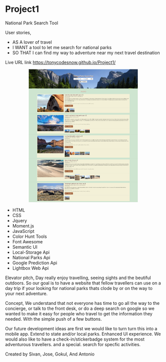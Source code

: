 # Project1
National Park Search Tool

User stories,
* AS A lover of travel
* I WANT a tool to let me search for national parks
* SO THAT I can find my way to adventure near my next travel destination

Live URL link https://tonycodesnow.github.io/Project1/

<p align="center"><img src="./assets/images/Live.png" width="70%"></p>

* HTML
* CSS
* Jquery
* Moment.js
* JavaScript
* Color Hunt Tools
* Font Awesome
* Semantic UI
* Local-Storage Api
* National Parks Api
* Google Prediction Api
* Lightbox Web Api

Elevator pitch, Day really enjoy travelling, seeing sights and the beutiful outdoors. So our goal is to have a website that fellow travellers can use on a day trip if your looking for national parks thats clode by or on the way to your next adventure.

Concept, We understand that not everyone has time to go all the way to the concierge, or talk to the front desk, or do a deep search on google so we wanted to make it easy for people who travel to get the information they needed. With the simple push of a few buttons.

Our future development ideas are first we would like to turn turn this into a mobile app. Extend to state and/or local parks. Enhanced UI experience. We would also like to have a check-in/stickerbadge system for the most adventurous travellers. and a special. search for specfic activities.


Created by Sivan, Jose, Gokul, And Antonio